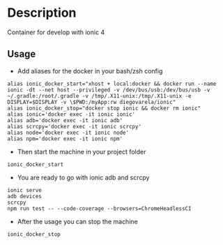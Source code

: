 # Description

Container for develop with ionic 4

## Usage

* Add aliases for the docker in your bash/zsh config

```
alias ionic_docker_start="xhost + local:docker && docker run --name ionic -dt --net host --privileged -v /dev/bus/usb:/dev/bus/usb -v ~/.gradle:/root/.gradle -v /tmp/.X11-unix:/tmp/.X11-unix -e DISPLAY=$DISPLAY -v \$PWD:/myApp:rw diegovarela/ionic"
alias ionic_docker_stop="docker stop ionic && docker rm ionic"
alias ionic='docker exec -it ionic ionic'
alias adb='docker exec -it ionic adb'
alias scrcpy='docker exec -it ionic scrcpy'
alias node='docker exec -it ionic node'
alias npm='docker exec -it ionic npm'
```

* Then start the machine in your project folder

```
ionic_docker_start
```

* You are ready to go with ionic adb and scrcpy

```
ionic serve
adb devices
scrcpy
npm run test -- --code-coverage --browsers=ChromeHeadlessCI
```

* After the usage you can stop the machine

```
ionic_docker_stop
```
